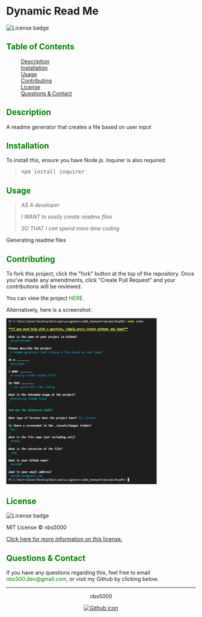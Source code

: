 
<h1 style="font-size: 200%;font-weight: bold;">Dynamic Read Me</h1>

<img style='height:15px;width:80px;' src='https://img.shields.io/badge/License-MIT-yellow.svg' alt='License badge'/>

<h2 style="color: green;font-size: 150%;font-weight: bold;">Table of Contents</h2>

<div id="table" style="margin-left:3%; color:white">

- [Description](#description)
- [Installation](#installation)
- [Usage](#usage)
- [Contributing](#contributing)
- [License](#license)
- [Questions & Contact](#questions)

</div>

<h2 id="description" style="color: green;font-size: 150%;font-weight: bold;">Description</h2>

<p>A readme generator that creates a file based on user input</p>

<h2 id="installation" style="color: green;font-size: 150%;font-weight: bold;">Installation</h2>

<p>To install this, ensure you have Node.js. Inquirer is also required:</p>

> <p style="font-family: monospace, monospace;">npm install inquirer</p>

<h2 id="usage" style="color: green;font-size: 150%;font-weight: bold;">Usage</h2>

> <span style="font-style:italic">AS A developer</span>
> 
> <span style="font-style:italic">I WANT to easily create readme files</span>
>
> <span style="font-style:italic">SO THAT I can spend more time coding</span>

<p>Generating readme files</p>

<h2 id="contributing" style="color: green;font-size: 150%;font-weight: bold;">Contributing</h2>

<p>To fork this project, click the "fork" button at the top of the repository. Once you've made any amendments, click "Create Pull Request" and your contributions will be reviewed.</p>

<p>You can view the project <a style="text-decoration: none;color:green;" href="https://nbs5000.github.io/dynamicReadMe/" target="_blank">HERE</a>.</p>

<p>Alternatively, here is a screenshot:</p>
        <img style='width:400px;height:auto;' src='./assets/images/screen.png' alt='Screenshot of project'></img>

<h2 id="license" style="color: green;font-size: 150%;font-weight: bold;">License</h2>

<img style='height:15px;width:80px;' src='https://img.shields.io/badge/License-MIT-yellow.svg' alt='License badge'/>

MIT License ©️ nbs5000

<a href='https://opensource.org/licenses/MIT' style='text-deocration:none;'>Click here for more information on this license.</a>

<h2 id="questions" style="color: green;font-size: 150%;font-weight: bold;">Questions & Contact</h2>

<p>If you have any questions regarding this, feel free to email <a style="text-decoration: none;color:green;" href="mailto:nbs500.dev@gmail.com">nbs500.dev@gmail.com</a>, or visit my Github by clicking below.</p>

---

<p style="text-align:center;">nbs5000</p>
<p style="text-align:center;"><a href="https://github.com/nbs5000"><img style="height: 50px;width: 50px;" src="https://github.githubassets.com/images/modules/logos_page/GitHub-Mark.png" alt="Github icon"></a></p>


    
